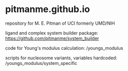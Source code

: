 # pitmanme.github.io
repository for M. E. Pitman of UCI formerly UMD/NIH

ligand and complex system builder package: 
https://github.com/pitmanme/system_builder

code for Young's modulus calculation: 
      /youngs_modulus

scripts for nucleosome variants, variables hardcoded: 
      /youngs_modulus/system_specific 
  
